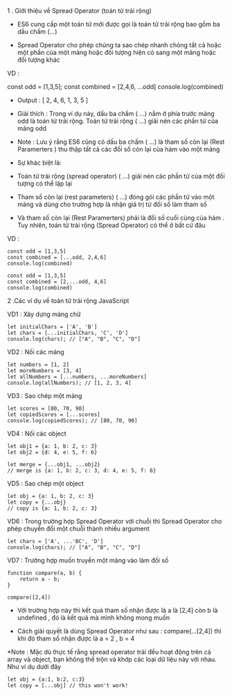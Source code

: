 1 . Giới thiệu về Spread Operator (toán tử trải rộng)

- ES6 cung cấp một toán tử mới được gọi là toán tử trải rộng bao gồm ba dấu chấm (...)

- Spread Operator cho phép chúng ta sao chép nhanh chóng tất cả hoặc một phần của một mảng hoặc đối tượng hiện có sang một mảng hoặc đối tượng khác


VD : 

const odd = [1,3,5];
const combined = [2,4,6, ...odd]
console.log(combined)

- Output : [ 2, 4, 6, 1, 3, 5 ]

- Giải thích : Trong ví dụ này, dấu ba chấm ( ...) nằm ở phía trước mảng odd là toán tử trải rộng. Toán tử trải rộng ( ...) giải nén các phần tử của mảng odd

* Note : Lưu ý rằng ES6 cũng có dấu ba chấm ( ...) là tham số còn lại (Rest Paramerters ) thu thập tất cả các đối số còn lại của hàm vào một mảng

- Sự khác biệt là:

+ Toán tử trải rộng (spread operator) ( ...) giải nén các phần tử của một đối tượng có thể lặp lại

+ Tham số còn lại (rest parameters) ( ...) đóng gói các phần tử vào một mảng và dùng cho trường hợp là nhận giá trị từ đối số làm tham số

+ Và tham số còn lại (Rest Paramerters) phải là đối số cuối cùng của hàm . Tuy nhiên, toán tử trải rộng (Spread Operator) có thể ở bất cứ đâu

VD : 

    const odd = [1,3,5]
    const combined = [...odd, 2,4,6]
    console.log(combined)

    const odd = [1,3,5]
    const combined = [2,...odd, 4,6]
    console.log(combined)

2 .Các ví dụ về toán tử trải rộng JavaScript

VD1 : Xây dựng mảng chữ

    let initialChars = ['A', 'B']
    let chars = [...initialChars, 'C', 'D']
    console.log(chars); // ["A", "B", "C", "D"]

VD2 : Nối các mảng

    let numbers = [1, 2]
    let moreNumbers = [3, 4]
    let allNumbers = [...numbers, ...moreNumbers]
    console.log(allNumbers); // [1, 2, 3, 4]

VD3 : Sao chép một mảng

    let scores = [80, 70, 90]
    let copiedScores = [...scores]
    console.log(copiedScores); // [80, 70, 90]

VD4 : Nối các object

    let obj1 = {a: 1, b: 2, c: 3}
    let obj2 = {d: 4, e: 5, f: 6}

    let merge = {...obj1, ...obj2}
    // merge is {a: 1, b: 2, c: 3, d: 4, e: 5, f: 6}

VD5 : Sao chép một object

    let obj = {a: 1, b: 2, c: 3}
    let copy = {...obj}
    // copy is {a: 1, b: 2, c: 3}

VD6 : Trong trường hợp Spread Operator với chuỗi thì Spread Operator cho phép chuyển đổi một chuỗi thành nhiều argument

    let chars = ['A', ...'BC', 'D']
    console.log(chars); // ["A", "B", "C", "D"]

VD7 : Trường hợp muốn truyền một mảng vào làm đối số 

    function compare(a, b) {
        return a - b;
    }

    compare([2,4])

- Với trường hợp này thì kết quả tham số nhận được là a là [2,4] còn b là undefined , đó là kết quả mà mình không mong muốn

- Cách giải quyết là dùng Spread Operator như sau :  compare(...[2,4]) thì khi đó tham số nhận được là a = 2 , b = 4

*Note : Mặc dù thực tế rằng spread operator trải đều hoạt động trên cả array và object, bạn không thể trộn và khớp các loại dữ liệu này với nhau. Như ví dụ dưới đây

    let obj = {a:1, b:2, c:3}
    let copy = [...obj] // this won't work!